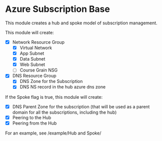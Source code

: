 # Azure Subscription Base
This module creates a hub and spoke model of subscription management.

This module will create:
- [x] Network Resource Group
  - [x] Virtual Network
  - [x] App Subnet
  - [x] Data Subnet
  - [x] Web Subnet
  - [ ] Course Grain NSG
- [x] DNS Resource Group
  - [x] DNS Zone for the Subscription
  - [x] DNS NS record in the hub azure dns zone

If the Spoke flag is true, this module will create:
- [x] DNS Parent Zone for the subscription (that will be used as a parent domain for all the subscriptions, including the hub)
- [x] Peering to the Hub
- [x] Peering from the Hub

For an example, see /example/Hub and Spoke/